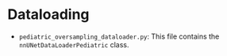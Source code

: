 # Dataloading

- `pediatric_oversampling_dataloader.py`: This file contains the `nnUNetDataLoaderPediatric` class.
